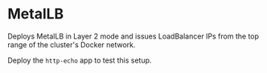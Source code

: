 # MetalLB

Deploys MetalLB in Layer 2 mode and issues LoadBalancer IPs from the top range of the cluster's Docker network.

Deploy the `http-echo` app to test this setup.
